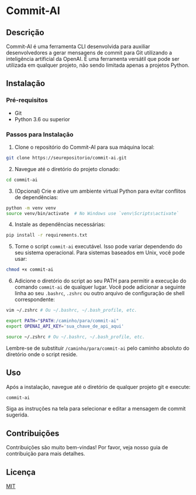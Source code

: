 # Commit-AI

## Descrição

Commit-AI é uma ferramenta CLI desenvolvida para auxiliar desenvolvedores a gerar mensagens de commit para Git utilizando a inteligência artificial da OpenAI. É uma ferramenta versátil que pode ser utilizada em qualquer projeto, não sendo limitada apenas a projetos Python.

## Instalação

### Pré-requisitos

- Git
- Python 3.6 ou superior

### Passos para Instalação

1. Clone o repositório do Commit-AI para sua máquina local:

```bash
git clone https://seurepositorio/commit-ai.git
```

2. Navegue até o diretório do projeto clonado:

```bash
cd commit-ai
```

3. (Opcional) Crie e ative um ambiente virtual Python para evitar conflitos de dependências:

```bash
python -m venv venv
source venv/bin/activate  # No Windows use `venv\Scripts\activate`
```

4. Instale as dependências necessárias:

```bash
pip install -r requirements.txt
```

5. Torne o script `commit-ai` executável. Isso pode variar dependendo do seu sistema operacional. Para sistemas baseados em Unix, você pode usar:

```bash
chmod +x commit-ai
```

6. Adicione o diretório do script ao seu PATH para permitir a execução do comando `commit-ai` de qualquer lugar. Você pode adicionar a seguinte linha ao seu `.bashrc`, `.zshrc` ou outro arquivo de configuração de shell correspondente:

```bash
vim ~/.zshrc # Ou ~/.bashrc, ~/.bash_profile, etc.
```

```bash
export PATH="$PATH:/caminho/para/commit-ai"
export OPENAI_API_KEY='sua_chave_de_api_aqui'
```

```bash
source ~/.zshrc # Ou ~/.bashrc, ~/.bash_profile, etc.
```

Lembre-se de substituir `/caminho/para/commit-ai` pelo caminho absoluto do diretório onde o script reside.

## Uso

Após a instalação, navegue até o diretório de qualquer projeto git e execute:

```bash
commit-ai
```

Siga as instruções na tela para selecionar e editar a mensagem de commit sugerida.

## Contribuições

Contribuições são muito bem-vindas! Por favor, veja nosso guia de contribuição para mais detalhes.

## Licença

[MIT](LICENSE.txt)
